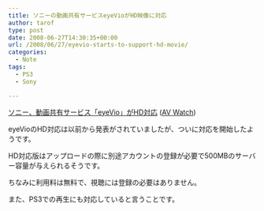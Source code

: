 ```yaml
---
title: ソニーの動画共有サービスeyeVioがHD映像に対応
author: tarof
type: post
date: 2008-06-27T14:30:35+00:00
url: /2008/06/27/eyevio-starts-to-support-hd-movie/
categories:
  - Note
tags:
  - PS3
  - Sony

---
```

[ソニー、動画共有サービス「eyeVio」がHD対応][1] ([AV Watch][2])

eyeVioのHD対応は以前から発表がされていましたが、ついに対応を開始したようです。
  
HD対応版はアップロードの際に別途アカウントの登録が必要で500MBのサーバー容量が与えられるそうです。
  
ちなみに利用料は無料で、視聴には登録の必要はありません。
  
また、PS3での再生にも対応していると言うことです。

 [1]: http://www.watch.impress.co.jp/av/docs/20080627/sony.htm
 [2]: http://www.watch.impress.co.jp/av/